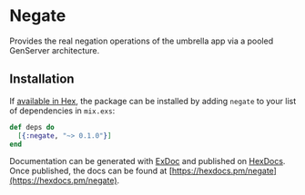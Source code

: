 # Negate

Provides the real negation operations of the umbrella app via a pooled GenServer architecture.

## Installation

If [available in Hex](https://hex.pm/docs/publish), the package can be installed
by adding `negate` to your list of dependencies in `mix.exs`:

```elixir
def deps do
  [{:negate, "~> 0.1.0"}]
end
```

Documentation can be generated with [ExDoc](https://github.com/elixir-lang/ex_doc)
and published on [HexDocs](https://hexdocs.pm). Once published, the docs can
be found at [https://hexdocs.pm/negate](https://hexdocs.pm/negate).


